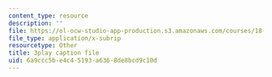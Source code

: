 ```yaml
---
content_type: resource
description: ''
file: https://ol-ocw-studio-app-production.s3.amazonaws.com/courses/18-06sc-linear-algebra-fall-2011/6a9ccc5be4c45193a6368de8bcd9c10d_Y_Ac6KiQ1t0.vtt
file_type: application/x-subrip
resourcetype: Other
title: 3play caption file
uid: 6a9ccc5b-e4c4-5193-a636-8de8bcd9c10d
---
```

